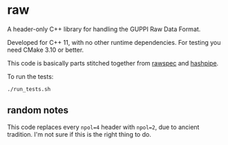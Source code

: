 # raw
A header-only C++ library for handling the GUPPI Raw Data Format.

Developed for C++ 11, with no other runtime dependencies. For testing you need CMake 3.10 or better.

This code is basically parts stitched together from [rawspec](https://github.com/UCBerkeleySETI/rawspec) and [hashpipe](https://github.com/MydonSolutions/hashpipe).

To run the tests:

```
./run_tests.sh
```

## random notes

This code replaces every `npol=4` header with `npol=2`, due to ancient tradition. I'm not sure
if this is the right thing to do.
